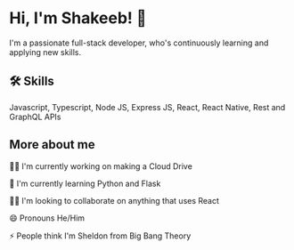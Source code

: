 
# Hi, I'm Shakeeb! 👋


I'm a passionate full-stack developer, who's continuously learning and applying new skills.


## 🛠 Skills
Javascript, Typescript, Node JS, Express JS, React, React Native, Rest and GraphQL APIs


## More about me
👩‍💻 I'm currently working on making a Cloud Drive

🧠 I'm currently learning Python and Flask

👯‍♀️ I'm looking to collaborate on anything that uses React

😄 Pronouns He/Him

⚡️ People think I'm Sheldon from Big Bang Theory

